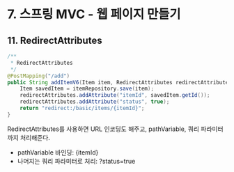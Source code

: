 # 7. 스프링 MVC - 웹 페이지 만들기
## 11. RedirectAttributes
```java
/**
 * RedirectAttributes
 */
@PostMapping("/add")
public String addItemV6(Item item, RedirectAttributes redirectAttributes) {
    Item savedItem = itemRepository.save(item);
    redirectAttributes.addAttribute("itemId", savedItem.getId());
    redirectAttributes.addAttribute("status", true);
    return "redirect:/basic/items/{itemId}";
}
```
RedirectAttributes를 사용하면 URL 인코딩도 해주고, pathVariable, 쿼리 파라미터까지 처리해준다.
- pathVariable 바인딩: {itemId}
- 나머지는 쿼리 파라미터로 처리: ?status=true
